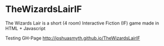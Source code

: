 TheWizardsLairIF
================

The Wizards Lair is a short (4 room) Interactive Fiction (IF) game made in HTML + Javascript

Testing GH-Page
http://joshuasmyth.github.io/TheWizardsLairIF
